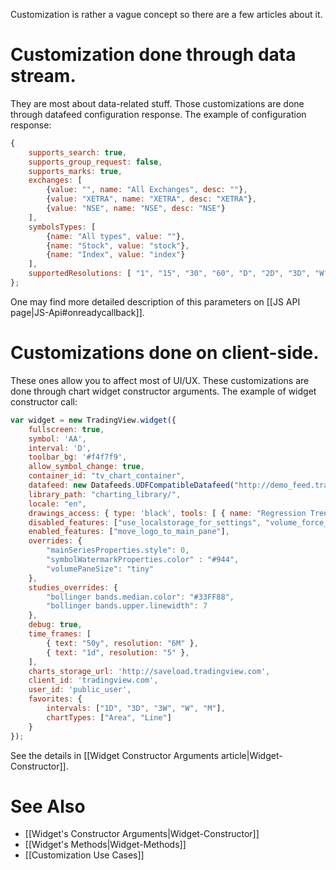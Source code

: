 Customization is rather a vague concept so there are a few articles about it.

# Customization done through data stream.
They are most about data-related stuff. Those customizations are done through datafeed configuration response. The example of configuration response:

```javascript
{
	supports_search: true,
	supports_group_request: false,
	supports_marks: true,
	exchanges: [
		{value: "", name: "All Exchanges", desc: ""},
		{value: "XETRA", name: "XETRA", desc: "XETRA"},
		{value: "NSE", name: "NSE", desc: "NSE"}
	],
	symbolsTypes: [
		{name: "All types", value: ""},
		{name: "Stock", value: "stock"},
		{name: "Index", value: "index"}
	],
	supportedResolutions: [ "1", "15", "30", "60", "D", "2D", "3D", "W", "3W", "M", '6M' ]
};
```

One may find more detailed description of this parameters on [[JS API page|JS-Api#onreadycallback]].

# Customizations done on client-side.
These ones allow you to affect most of UI/UX. These customizations are done through chart widget constructor arguments. The example of widget constructor call:

```javascript
var widget = new TradingView.widget({
	fullscreen: true,
	symbol: 'AA',
	interval: 'D',
	toolbar_bg: '#f4f7f9',
	allow_symbol_change: true,
	container_id: "tv_chart_container",
	datafeed: new Datafeeds.UDFCompatibleDatafeed("http://demo_feed.tradingview.com"),
	library_path: "charting_library/",
	locale: "en",
	drawings_access: { type: 'black', tools: [ { name: "Regression Trend" } ] },
	disabled_features: ["use_localstorage_for_settings", "volume_force_overlay"],
	enabled_features: ["move_logo_to_main_pane"],
	overrides: {
		"mainSeriesProperties.style": 0,
		"symbolWatermarkProperties.color" : "#944",
		"volumePaneSize": "tiny"
	},
	studies_overrides: {
		"bollinger bands.median.color": "#33FF88",
		"bollinger bands.upper.linewidth": 7
	},
	debug: true,
	time_frames: [
		{ text: "50y", resolution: "6M" },
		{ text: "1d", resolution: "5" },
	],
	charts_storage_url: 'http://saveload.tradingview.com',
	client_id: 'tradingview.com',
	user_id: 'public_user',
	favorites: {
		intervals: ["1D", "3D", "3W", "W", "M"],
		chartTypes: ["Area", "Line"]
	}
});
```

See the details in [[Widget Constructor Arguments article|Widget-Constructor]].

# See Also
* [[Widget's Constructor Arguments|Widget-Constructor]]
* [[Widget's Methods|Widget-Methods]]
* [[Customization Use Cases]]
